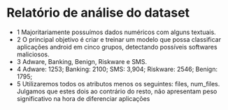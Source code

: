 # Relatório de análise do dataset
- 1 Majoritariamente possuímos dados numéricos com alguns textuais.
- 2 O principal objetivo é criar e treinar um modelo que possa classificar aplicações android em cinco grupos, detectando possíveis softwares maliciosos.
- 3 Adware, Banking, Benign, Riskware e SMS.
- 4 Adware: 1253; Banking: 2100; SMS: 3,904; Riskware: 2546; Benign: 1795;
- 5 Utilizaremos todos os atributos menos os seguintes: files, num_files. Julgamos que estes dois ao contrário do resto, não apresentam peso significativo na hora de diferenciar aplicações 

